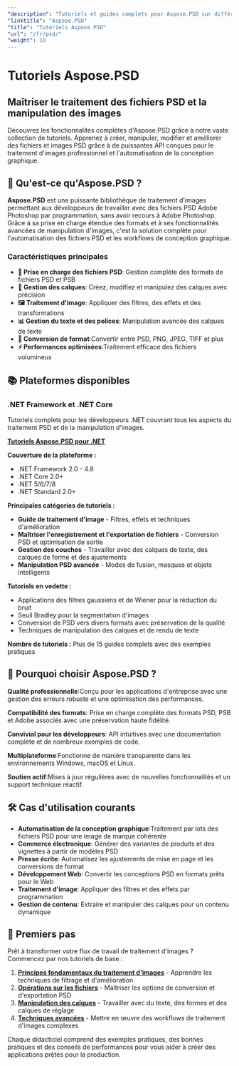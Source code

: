 ```yaml
---
"description": "Tutoriels et guides complets pour Aspose.PSD sur différentes plateformes. Maîtrisez la manipulation de fichiers PSD, le traitement d'images, la gestion des calques et les fonctionnalités d'édition avancées grâce à notre vaste collection de tutoriels."
"linktitle": "Aspose.PSD"
"title": "Tutoriels Aspose.PSD"
"url": "/fr/psd/"
"weight": 10
---
```


# Tutoriels Aspose.PSD

## Maîtriser le traitement des fichiers PSD et la manipulation des images

Découvrez les fonctionnalités complètes d'Aspose.PSD grâce à notre vaste collection de tutoriels. Apprenez à créer, manipuler, modifier et améliorer des fichiers et images PSD grâce à de puissantes API conçues pour le traitement d'images professionnel et l'automatisation de la conception graphique.

## 🚀 Qu'est-ce qu'Aspose.PSD ?

**Aspose.PSD** est une puissante bibliothèque de traitement d'images permettant aux développeurs de travailler avec des fichiers PSD Adobe Photoshop par programmation, sans avoir recours à Adobe Photoshop. Grâce à sa prise en charge étendue des formats et à ses fonctionnalités avancées de manipulation d'images, c'est la solution complète pour l'automatisation des fichiers PSD et les workflows de conception graphique.

### Caractéristiques principales
- **📁 Prise en charge des fichiers PSD**: Gestion complète des formats de fichiers PSD et PSB
- **🎨 Gestion des calques**: Créez, modifiez et manipulez des calques avec précision
- **🖼️ Traitement d'image**: Appliquer des filtres, des effets et des transformations
- **📊 Gestion du texte et des polices**: Manipulation avancée des calques de texte
- **🔄 Conversion de format**:Convertir entre PSD, PNG, JPEG, TIFF et plus
- **⚡ Performances optimisées**:Traitement efficace des fichiers volumineux

## 📚 Plateformes disponibles

### .NET Framework et .NET Core
Tutoriels complets pour les développeurs .NET couvrant tous les aspects du traitement PSD et de la manipulation d'images.

**[Tutoriels Aspose.PSD pour .NET](./net/)**

**Couverture de la plateforme :**
- .NET Framework 2.0 - 4.8
- .NET Core 2.0+
- .NET 5/6/7/8
- .NET Standard 2.0+

**Principales catégories de tutoriels :**
- **Guide de traitement d'image** - Filtres, effets et techniques d'amélioration
- **Maîtriser l'enregistrement et l'exportation de fichiers** - Conversion PSD et optimisation de sortie
- **Gestion des couches** - Travailler avec des calques de texte, des calques de forme et des ajustements
- **Manipulation PSD avancée** - Modes de fusion, masques et objets intelligents

**Tutoriels en vedette :**
- Applications des filtres gaussiens et de Wiener pour la réduction du bruit
- Seuil Bradley pour la segmentation d'images
- Conversion de PSD vers divers formats avec préservation de la qualité
- Techniques de manipulation des calques et de rendu de texte

**Nombre de tutoriels :** Plus de 15 guides complets avec des exemples pratiques


## 🎯 Pourquoi choisir Aspose.PSD ?

**Qualité professionnelle**:Conçu pour les applications d'entreprise avec une gestion des erreurs robuste et une optimisation des performances.

**Compatibilité des formats**: Prise en charge complète des formats PSD, PSB et Adobe associés avec une préservation haute fidélité.

**Convivial pour les développeurs**: API intuitives avec une documentation complète et de nombreux exemples de code.

**Multiplateforme**:Fonctionne de manière transparente dans les environnements Windows, macOS et Linux.

**Soutien actif**:Mises à jour régulières avec de nouvelles fonctionnalités et un support technique réactif.


## 🛠️ Cas d'utilisation courants

- **Automatisation de la conception graphique**:Traitement par lots des fichiers PSD pour une image de marque cohérente
- **Commerce électronique**: Générer des variantes de produits et des vignettes à partir de modèles PSD  
- **Presse écrite**: Automatisez les ajustements de mise en page et les conversions de format
- **Développement Web**: Convertir les conceptions PSD en formats prêts pour le Web
- **Traitement d'image**: Appliquer des filtres et des effets par programmation
- **Gestion de contenu**: Extraire et manipuler des calques pour un contenu dynamique


## 📖 Premiers pas

Prêt à transformer votre flux de travail de traitement d'images ? Commencez par nos tutoriels de base :

1. **[Principes fondamentaux du traitement d'images](./net/guide-image-processing/)** - Apprendre les techniques de filtrage et d'amélioration
2. **[Opérations sur les fichiers](./net/mastering-file-saving-and-exporting/)** - Maîtriser les options de conversion et d'exportation PSD
3. **[Manipulation des calques](./net/)** - Travailler avec du texte, des formes et des calques de réglage
4. **[Techniques avancées](./net/)** - Mettre en œuvre des workflows de traitement d'images complexes

Chaque didacticiel comprend des exemples pratiques, des bonnes pratiques et des conseils de performances pour vous aider à créer des applications prêtes pour la production.